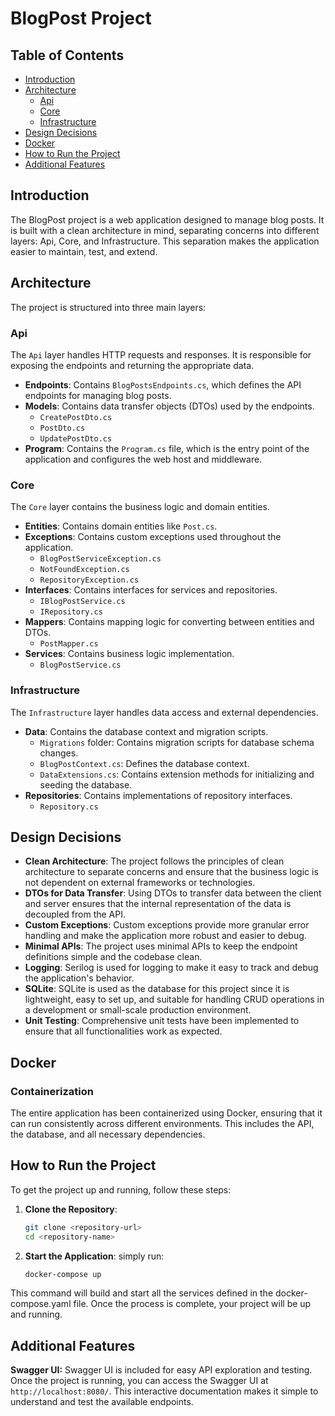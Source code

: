 # BlogPost Project

## Table of Contents

- [Introduction](#introduction)
- [Architecture](#architecture)
  - [Api](#api)
  - [Core](#core)
  - [Infrastructure](#infrastructure)
- [Design Decisions](#design-decisions)
- [Docker](#Docker)
- [How to Run the Project](#how-to-run-the-project)
- [Additional Features](#additional-features)

## Introduction

The BlogPost project is a web application designed to manage blog posts. It is built with a clean architecture in mind, separating concerns into different layers: Api, Core, and Infrastructure. This separation makes the application easier to maintain, test, and extend.

## Architecture

The project is structured into three main layers:

### Api

The `Api` layer handles HTTP requests and responses. It is responsible for exposing the endpoints and returning the appropriate data.

- **Endpoints**: Contains `BlogPostsEndpoints.cs`, which defines the API endpoints for managing blog posts.
- **Models**: Contains data transfer objects (DTOs) used by the endpoints.
  - `CreatePostDto.cs`
  - `PostDto.cs`
  - `UpdatePostDto.cs`
- **Program**: Contains the `Program.cs` file, which is the entry point of the application and configures the web host and middleware.

### Core

The `Core` layer contains the business logic and domain entities.

- **Entities**: Contains domain entities like `Post.cs`.
- **Exceptions**: Contains custom exceptions used throughout the application.
  - `BlogPostServiceException.cs`
  - `NotFoundException.cs`
  - `RepositoryException.cs`
- **Interfaces**: Contains interfaces for services and repositories.
  - `IBlogPostService.cs`
  - `IRepository.cs`
- **Mappers**: Contains mapping logic for converting between entities and DTOs.
  - `PostMapper.cs`
- **Services**: Contains business logic implementation.
  - `BlogPostService.cs`

### Infrastructure

The `Infrastructure` layer handles data access and external dependencies.

- **Data**: Contains the database context and migration scripts.
  - `Migrations` folder: Contains migration scripts for database schema changes.
  - `BlogPostContext.cs`: Defines the database context.
  - `DataExtensions.cs`: Contains extension methods for initializing and seeding the database.
- **Repositories**: Contains implementations of repository interfaces.
  - `Repository.cs`

## Design Decisions

- **Clean Architecture**: The project follows the principles of clean architecture to separate concerns and ensure that the business logic is not dependent on external frameworks or technologies.
- **DTOs for Data Transfer**: Using DTOs to transfer data between the client and server ensures that the internal representation of the data is decoupled from the API.
- **Custom Exceptions**: Custom exceptions provide more granular error handling and make the application more robust and easier to debug.
- **Minimal APIs**: The project uses minimal APIs to keep the endpoint definitions simple and the codebase clean.
- **Logging**: Serilog is used for logging to make it easy to track and debug the application's behavior.
- **SQLite**: SQLite is used as the database for this project since it is lightweight, easy to set up, and suitable for handling CRUD operations in a development or small-scale production environment.
- **Unit Testing**: Comprehensive unit tests have been implemented to ensure that all functionalities work as expected.

## Docker

### Containerization
The entire application has been containerized using Docker, ensuring that it can run consistently across different environments. This includes the API, the database, and all necessary dependencies.

## How to Run the Project

To get the project up and running, follow these steps:

1. **Clone the Repository**:
   ```bash
   git clone <repository-url>
   cd <repository-name>
    ```
2. **Start the Application**:
    simply run:
    ```bash
    docker-compose up
    ```
This command will build and start all the services defined in the docker-compose.yaml file. Once the process is complete, your project will be up and running.

## Additional Features

**Swagger UI:**
Swagger UI is included for easy API exploration and testing. Once the project is running, you can access the Swagger UI at `http://localhost:8080/`. This interactive documentation makes it simple to understand and test the available endpoints.

